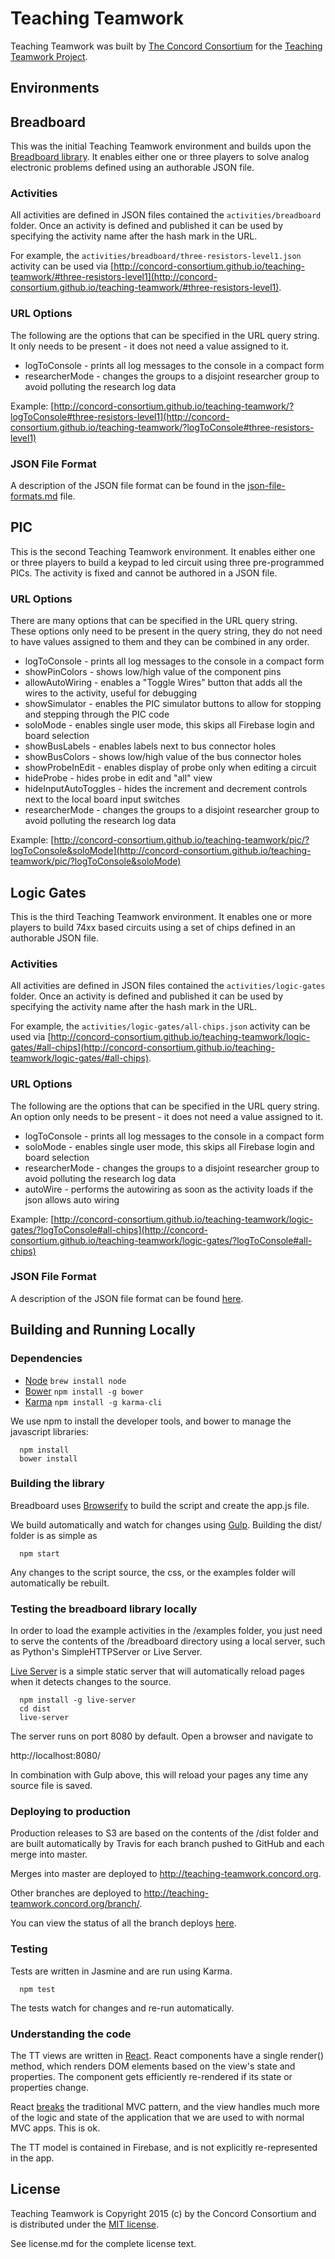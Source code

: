 # Teaching Teamwork

Teaching Teamwork was built by [The Concord Consortium](http://concord.org/) for the
[Teaching Teamwork Project](http://concord.org/projects/teaching-teamwork).

## Environments

## Breadboard

This was the initial Teaching Teamwork environment and builds upon the [Breadboard library](https://github.com/concord-consortium/breadboard).
It enables either one or three players to solve analog electronic problems defined using an authorable JSON file.

### Activities

All activities are defined in JSON files contained the `activities/breadboard` folder.  Once an activity is defined and published it can be
used by specifying the activity name after the hash mark in the URL.

For example, the `activities/breadboard/three-resistors-level1.json` activity can be used via
[http://concord-consortium.github.io/teaching-teamwork/#three-resistors-level1](http://concord-consortium.github.io/teaching-teamwork/#three-resistors-level1).

### URL Options

The following are the options that can be specified in the URL query string.  It only needs to be present - it does not need a value assigned to it.

* logToConsole - prints all log messages to the console in a compact form
* researcherMode - changes the groups to a disjoint researcher group to avoid polluting the research log data

Example: [http://concord-consortium.github.io/teaching-teamwork/?logToConsole#three-resistors-level1](http://concord-consortium.github.io/teaching-teamwork/?logToConsole#three-resistors-level1)

### JSON File Format

A description of the JSON file format can be found in the [json-file-formats.md](json-file-formats.md) file.

## PIC

This is the second Teaching Teamwork environment.  It enables either one or three players to build a keypad to led circuit using three
pre-programmed PICs.  The activity is fixed and cannot be authored in a JSON file.

### URL Options

There are many options that can be specified in the URL query string.  These options only need to be present in the query string, they do not
need to have values assigned to them and they can be combined in any order.

* logToConsole - prints all log messages to the console in a compact form
* showPinColors - shows low/high value of the component pins
* allowAutoWiring - enables a "Toggle Wires" button that adds all the wires to the activity, useful for debugging
* showSimulator - enables the PIC simulator buttons to allow for stopping and stepping through the PIC code
* soloMode - enables single user mode, this skips all Firebase login and board selection
* showBusLabels - enables labels next to bus connector holes
* showBusColors - shows low/high value of the bus connector holes
* showProbeInEdit - enables display of probe only when editing a circuit
* hideProbe - hides probe in edit and "all" view
* hideInputAutoToggles - hides the increment and decrement controls next to the local board input switches
* researcherMode - changes the groups to a disjoint researcher group to avoid polluting the research log data

Example: [http://concord-consortium.github.io/teaching-teamwork/pic/?logToConsole&soloMode](http://concord-consortium.github.io/teaching-teamwork/pic/?logToConsole&soloMode)

## Logic Gates

This is the third Teaching Teamwork environment.  It enables one or more players to build 74xx based circuits using a set of chips defined
in an authorable JSON file.

### Activities

All activities are defined in JSON files contained the `activities/logic-gates` folder.  Once an activity is defined and published it can be
used by specifying the activity name after the hash mark in the URL.

For example, the `activities/logic-gates/all-chips.json` activity can be used via
[http://concord-consortium.github.io/teaching-teamwork/logic-gates/#all-chips](http://concord-consortium.github.io/teaching-teamwork/logic-gates/#all-chips).

### URL Options

The following are the options that can be specified in the URL query string.  An option only needs to be present - it does not need a value assigned to it.

* logToConsole - prints all log messages to the console in a compact form
* soloMode - enables single user mode, this skips all Firebase login and board selection
* researcherMode - changes the groups to a disjoint researcher group to avoid polluting the research log data
* autoWire - performs the autowiring as soon as the activity loads if the json allows auto wiring

Example: [http://concord-consortium.github.io/teaching-teamwork/logic-gates/?logToConsole#all-chips](http://concord-consortium.github.io/teaching-teamwork/logic-gates/?logToConsole#all-chips)

### JSON File Format

A description of the JSON file format can be found [here](json-file-formats.md).

## Building and Running Locally

### Dependencies

* [Node](http://nodejs.org/) `brew install node`
* [Bower](http://bower.io/) `npm install -g bower`
* [Karma](karma-runner.github.io) `npm install -g karma-cli`

We use npm to install the developer tools, and bower to manage the javascript libraries:

```
  npm install
  bower install
```

### Building the library

Breadboard uses [Browserify](http://browserify.org/) to build the script and create the app.js file.

We build automatically and watch for changes using [Gulp](http://gulpjs.com/). Building the dist/ folder is as simple as

```
  npm start
```

Any changes to the script source, the css, or the examples folder will automatically be rebuilt.

### Testing the breadboard library locally

In order to load the example activities in the /examples folder, you just need to serve the contents of the /breadboard directory using a local server, such as Python's SimpleHTTPServer or Live Server.

[Live Server](https://www.npmjs.com/package/live-server) is a simple static server that will automatically reload pages when it detects changes to the source.

```
  npm install -g live-server
  cd dist
  live-server
```

The server runs on port 8080 by default. Open a browser and navigate to

http://localhost:8080/

In combination with Gulp above, this will reload your pages any time any source file is saved.

### Deploying to production

Production releases to S3 are based on the contents of the /dist folder and are built automatically by Travis
for each branch pushed to GitHub and each merge into master.

Merges into master are deployed to http://teaching-teamwork.concord.org.

Other branches are deployed to http://teaching-teamwork.concord.org/branch/<name>.

You can view the status of all the branch deploys [here](https://travis-ci.org/concord-consortium/teaching-teamwork/branches).

### Testing

Tests are written in Jasmine and are run using Karma.

```
  npm test
```

The tests watch for changes and re-run automatically.

### Understanding the code

The TT views are written in [React](http://facebook.github.io/react). React components have a single render() method, which renders DOM elements based on the view's state and properties. The component gets efficiently re-rendered if its
state or properties change.

React [breaks](http://www.code-experience.com/why-you-might-not-need-mvc-with-reactjs/) the traditional MVC pattern, and the view handles much more of the logic and state of the application that we are used to with normal MVC apps. This is ok.

The TT model is contained in Firebase, and is not explicitly re-represented in the app.

## License

Teaching Teamwork is Copyright 2015 (c) by the Concord Consortium and is distributed under the [MIT license](http://www.opensource.org/licenses/MIT).

See license.md for the complete license text.
